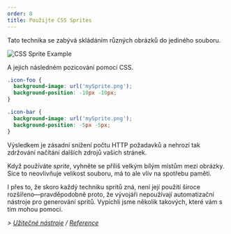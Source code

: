 ```yaml
---
order: 8
title: Použijte CSS Sprites
---
```


Tato technika se zabývá skládáním různých obrázků do jediného souboru.

<img id="img-sprite" src="http://browserdiet.com/en/assets/img/sprite-example.jpg" alt="CSS Sprite Example">

A jejich následném pozicování pomocí CSS.

```css
.icon-foo {
  background-image: url('mySprite.png');
  background-position: -10px -10px;
}

.icon-bar {
  background-image: url('mySprite.png');
  background-position: -5px -5px;
}
```

Výsledkem je zásadní snížení počtu HTTP požadavků a nehrozí tak zdržování načítání dalších zdrojů vašich stránek.

Když používáte *sprite*, vyhněte se příliš velkým bílým místům mezi obrázky. Sice to neovlivňuje velikost souboru, má to ale vliv na spotřebu paměti.

I přes to, že skoro každý techniku spritů zná, není její použití široce rozšířeno&mdash;pravděpodobně proto, že vývojáři nepoužívají automatizační nástroje pro generování spritů. Vypíchli jsme několik takových, které vám s tím mohou pomoci.

*> [Užitečné nástroje](https://github.com/zenorocha/browser-diet/wiki/Tools#use-css-sprites) / [Reference](https://github.com/zenorocha/browser-diet/wiki/References#use-css-sprites)*
